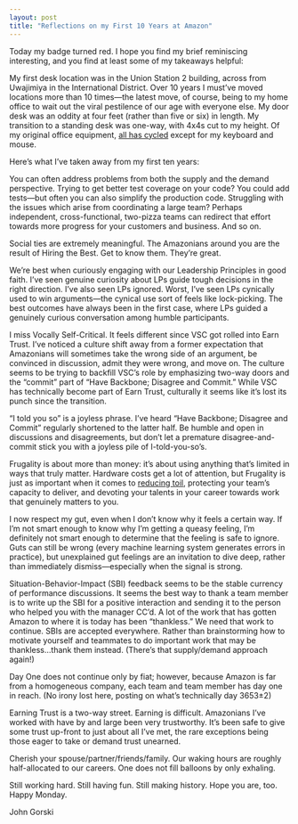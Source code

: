 ```yaml
---
layout: post
title: "Reflections on my First 10 Years at Amazon"
---
```


Today my badge turned red. I hope you find my brief reminiscing interesting, and you find at least some of my takeaways helpful:
 
My first desk location was in the Union Station 2 building, across from Uwajimiya in the International District. Over 10 years I must’ve moved locations more than 10 times—the latest move, of course, being to my home office to wait out the viral pestilence of our age with everyone else. My door desk was an oddity at four feet (rather than five or six) in length. My transition to a standing desk was one-way, with 4x4s cut to my height. Of my original office equipment, [all has cycled](https://en.wikipedia.org/wiki/Ship_of_Theseus) except for my keyboard and mouse.
 
Here’s what I’ve taken away from my first ten years:
 
You can often address problems from both the supply and the demand perspective. Trying to get better test coverage on your code? You could add tests—but often you can also simplify the production code. Struggling with the issues which arise from coordinating a large team? Perhaps independent, cross-functional, two-pizza teams can redirect that effort towards more progress for your customers and business. And so on.
 
Social ties are extremely meaningful. The Amazonians around you are the result of Hiring the Best. Get to know them. They’re great.
 
We’re best when curiously engaging with our Leadership Principles in good faith. I’ve seen genuine curiosity about LPs guide tough decisions in the right direction. I’ve also seen LPs ignored. Worst, I’ve seen LPs cynically used to win arguments—the cynical use sort of feels like lock-picking. The best outcomes have always been in the first case, where LPs guided a genuinely curious conversation among humble participants.
 
I miss Vocally Self-Critical. It feels different since VSC got rolled into Earn Trust. I’ve noticed a culture shift away from a former expectation that Amazonians will sometimes take the wrong side of an argument, be convinced in discussion, admit they were wrong, and move on. The culture seems to be trying to backfill VSC’s role by emphasizing two-way doors and the “commit” part of “Have Backbone; Disagree and Commit.” While VSC has technically become part of Earn Trust, culturally it seems like it’s lost its punch since the transition.
 
“I told you so” is a joyless phrase. I’ve heard “Have Backbone; Disagree and Commit” regularly shortened to the latter half. Be humble and open in discussions and disagreements, but don’t let a premature disagree-and-commit stick you with a joyless pile of I-told-you-so’s.
 
Frugality is about more than money: it’s about using anything that’s limited in ways that truly matter. Hardware costs get a lot of attention, but Frugality is just as important when it comes to [reducing toil](https://landing.google.com/sre/sre-book/chapters/eliminating-toil/), protecting your team’s capacity to deliver, and devoting your talents in your career towards work that genuinely matters to you.
 
I now respect my gut, even when I don’t know why it feels a certain way. If I’m not smart enough to know why I’m getting a queasy feeling, I’m definitely not smart enough to determine that the feeling is safe to ignore. Guts can still be wrong (every machine learning system generates errors in practice), but unexplained gut feelings are an invitation to dive deep, rather than immediately dismiss—especially when the signal is strong.
 
Situation-Behavior-Impact (SBI) feedback seems to be the stable currency of performance discussions. It seems the best way to thank a team member is to write up the SBI for a positive interaction and sending it to the person who helped you with the manager CC’d. A lot of the work that has gotten Amazon to where it is today has been “thankless.” We need that work to continue. SBIs are accepted everywhere. Rather than brainstorming how to motivate yourself and teammates to do important work that may be thankless…thank them instead. (There’s that supply/demand approach again!)
 
Day One does not continue only by fiat; however, because Amazon is far from a homogeneous company, each team and team member has day one in reach. (No irony lost here, posting on what’s technically day 3653±2)
 
Earning Trust is a two-way street. Earning is difficult. Amazonians I’ve worked with have by and large been very trustworthy. It’s been safe to give some trust up-front to just about all I’ve met, the rare exceptions being those eager to take or demand trust unearned.
 
Cherish your spouse/partner/friends/family. Our waking hours are roughly half-allocated to our careers. One does not fill balloons by only exhaling.
 
Still working hard. Still having fun. Still making history. Hope you are, too. Happy Monday.

John Gorski

